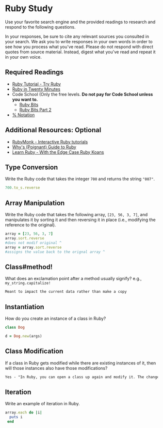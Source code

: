 # Ruby Study

Use your favorite search engine and the provided readings to research and
respond to the following questions.

In your responses, be sure to cite any relevant sources you consulted in your
search. We ask you to write responses in your own words in order to see how you
process what you've read. Please do not respond with direct quotes from source
material. Instead, digest what you've read and repeat it in your own voice.

## Required Readings

-   [Ruby Tutorial - Try Ruby](http://tryruby.org/)
-   [Ruby in Twenty Minutes](https://www.ruby-lang.org/en/documentation/quickstart/)
-   Code School (Only the free levels. **Do not pay for Code School unless you want to.**
    -   [Ruby Bits](https://www.codeschool.com/courses/ruby-bits)
    -   [Ruby Bits Part 2](https://www.codeschool.com/courses/ruby-bits-part-2)
-   [% Notation](https://en.wikibooks.org/wiki/Ruby_Programming/Syntax/Literals#The_.25_Notation)

## Additional Resources: Optional

-   [RubyMonk - Interactive Ruby tutorials](https://rubymonk.com/)
-   [Why's (Poignant) Guide to Ruby](http://poignant.guide/)
-   [Learn Ruby - With the Edge Case Ruby Koans](http://rubykoans.com/)

## Type Conversion

Write the Ruby code that takes the integer `700` and returns the string `"007"`.

```ruby
700.to_s.reverse
```

## Array Manipulation

Write the Ruby code that takes the following array, `[23, 56, 3, 7]`, and
manipulates it by sorting it and then reversing it in place (i.e., modifying the
reference to the original).

```ruby
array = [23, 56, 3, 7]
array.sort.reverse
#does not modif original ^
array = array.sort.reverse
#assigns the value back to the orignal array ^
```

## Class#method!

What does an exclamation point after a method usually signify?  e.g.,
`my_string.capitalize!`

```md
Meant to impact the current data rather than make a copy
```

## Instantiation
How do you create an instance of a class in Ruby?

```ruby
class Dog

d = Dog.new(args)
```

## Class Modification

If a class in Ruby gets modified while there are existing instances of it, then
will those instances also have those modifications?

```md
Yes - "In Ruby, you can open a class up again and modify it. The changes will be present in any new objects you create and even available in existing objects of that class"
```

## Iteration

Write an example of iteration in Ruby.

```ruby
array.each do |i|
  puts i
 end 
```
